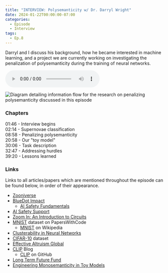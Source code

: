 ```yaml
---
title: "INTERVIEW: Polysemanticity w/ Dr. Darryl Wright"
date: 2024-01-22T00:00:00-07:00
categories:
  - Episode
  - Interview
tags:
  - Ep.8
---
```


Darryl and I discuss his background, how he became interested in machine learning, and a project we are currently working on investigating the penalization of polysemanticity during the training of neural networks.

<audio controls>
<source src="https://into-ai-safety.github.io/assets\audio\into-ai-safety_ep.8.mp3" type="audio/mp3">
</audio>

![Diagram detailing information flow for the research on penalizing polysemanticity discussed in this episode](https://into-ai-safety.github.io/assets/images/penalizing-polysemanticity-diagram.png)

### Chapters

01:46 - Interview begins<br>
02:14 - Supernovae classification<br>
08:58 - Penalizing polysemanticity<br>
20:58 - Our "toy model"<br>
30:06 - Task description<br>
32:47 - Addressing hurdles<br>
39:20 - Lessons learned

### Links

Links to all articles/papers which are mentioned throughout the episode can be found below, in order of their appearance.
- <a href="https://www.zooniverse.org" target="_blank" rel="noreferrer noopener">Zooniverse</a>
- <a href="https://bluedot.org" target="_blank" rel="noreferrer noopener">BlueDot Impact</a>
  - <a href="https://course.aisafetyfundamentals.com/alignment" target="_blank" rel="noreferrer noopener">AI Safety Fundamentals</a>
- <a href="https://www.aisafetysupport.org" target="_blank" rel="noreferrer noopener">AI Safety Support</a>
- <a href="https://distill.pub/2020/circuits/zoom-in/" target="_blank" rel="noreferrer noopener">Zoom In: An Introduction to Circuits</a>
- <a href="https://paperswithcode.com/dataset/mnist" target="_blank" rel="noreferrer noopener">MNIST</a> dataset on PapersWithCode
  - <a href="https://en.wikipedia.org/wiki/MNIST_database" target="_blank" rel="noreferrer noopener">MNIST</a> on Wikipedia
- <a href="https://arxiv.org/abs/2103.03386" target="_blank" rel="noreferrer noopener">Clusterability in Neural Networks</a>
- <a href="https://www.cs.toronto.edu/~kriz/cifar.html" target="_blank" rel="noreferrer noopener">CIFAR-10</a> dataset
- <a href="https://www.effectivealtruism.org/ea-global" target="_blank" rel="noreferrer noopener">Effective Altruism Global</a>
- <a href="https://openai.com/research/clip" target="_blank" rel="noreferrer noopener">CLIP</a> Blog
  - <a href="https://github.com/openai/CLIP" target="_blank" rel="noreferrer noopener">CLIP</a> on GitHub
- <a href="https://funds.effectivealtruism.org/funds/far-future" target="_blank" rel="noreferrer noopener">Long Term Future Fund</a>
- <a href="https://arxiv.org/abs/2211.09169" target="_blank" rel="noreferrer noopener">Engineering Monosemanticity in Toy Models</a>

<!-- end of the list -->
